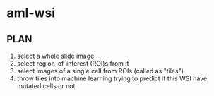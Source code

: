 # aml-wsi
## PLAN
1. select a whole slide image
2. select region-of-interest (ROI)s from it
3. select images of a single cell from ROIs (called as "tiles")
4. throw tiles into machine learning trying to predict if this WSI have mutated cells or not